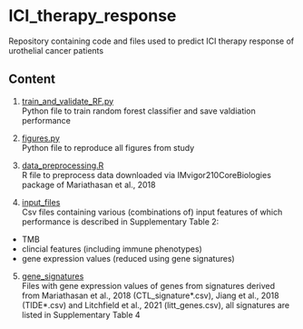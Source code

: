 # ICI_therapy_response
Repository containing code and files used to predict ICI therapy response of urothelial cancer patients

## Content
1) [train_and_validate_RF.py](train_and_validate_RF.py)
  <br/>Python file to train random forest classifier and save valdiation performance

2) [figures.py](figures.py)
<br/>Python file to reproduce all figures from study

3) [data_preprocessing.R](data_preprocessing.R)
<br/>R file to preprocess data downloaded via IMvigor210CoreBiologies package of Mariathasan et al., 2018

4) [input_files](input_files)
<br/>Csv files containing various (combinations of) input features of which performance is described in Supplementary Table 2:
- TMB
- clincial features (including immune phenotypes)
- gene expression values (reduced using gene signatures)

5) [gene_signatures](gene_signatures)
<br/> Files with gene expression values of genes from signatures derived from Mariathasan et al., 2018 (CTL_signature*.csv), Jiang et al., 2018 (TIDE*.csv) and Litchfield et al., 2021 (litt_genes.csv), all signatures are listed in Supplementary Table 4
